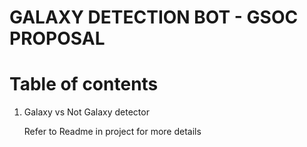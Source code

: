 # GALAXY DETECTION BOT - GSOC PROPOSAL #

# Table of contents #
1. Galaxy vs Not Galaxy detector

   Refer to Readme in project for more details




